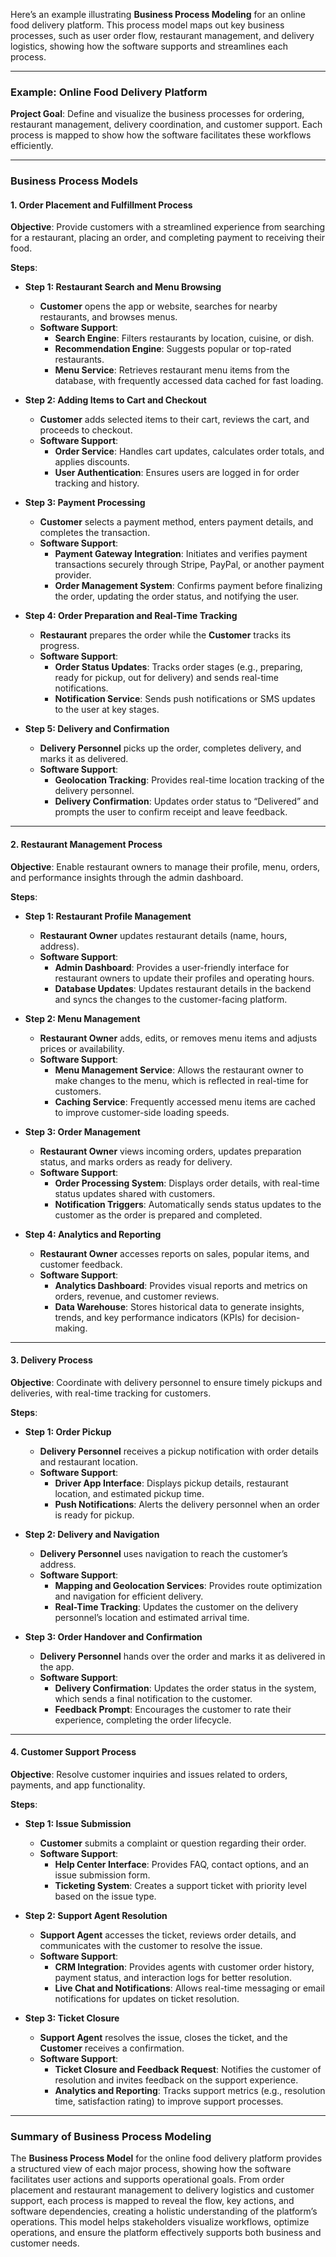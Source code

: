 Here’s an example illustrating **Business Process Modeling** for an online food delivery platform. This process model maps out key business processes, such as user order flow, restaurant management, and delivery logistics, showing how the software supports and streamlines each process.

---

### Example: Online Food Delivery Platform

**Project Goal**: Define and visualize the business processes for ordering, restaurant management, delivery coordination, and customer support. Each process is mapped to show how the software facilitates these workflows efficiently.

---

### **Business Process Models**

#### 1. **Order Placement and Fulfillment Process**

   **Objective**: Provide customers with a streamlined experience from searching for a restaurant, placing an order, and completing payment to receiving their food.

   **Steps**:
   - **Step 1: Restaurant Search and Menu Browsing**
     - **Customer** opens the app or website, searches for nearby restaurants, and browses menus.
     - **Software Support**:
       - **Search Engine**: Filters restaurants by location, cuisine, or dish.
       - **Recommendation Engine**: Suggests popular or top-rated restaurants.
       - **Menu Service**: Retrieves restaurant menu items from the database, with frequently accessed data cached for fast loading.

   - **Step 2: Adding Items to Cart and Checkout**
     - **Customer** adds selected items to their cart, reviews the cart, and proceeds to checkout.
     - **Software Support**:
       - **Order Service**: Handles cart updates, calculates order totals, and applies discounts.
       - **User Authentication**: Ensures users are logged in for order tracking and history.

   - **Step 3: Payment Processing**
     - **Customer** selects a payment method, enters payment details, and completes the transaction.
     - **Software Support**:
       - **Payment Gateway Integration**: Initiates and verifies payment transactions securely through Stripe, PayPal, or another payment provider.
       - **Order Management System**: Confirms payment before finalizing the order, updating the order status, and notifying the user.

   - **Step 4: Order Preparation and Real-Time Tracking**
     - **Restaurant** prepares the order while the **Customer** tracks its progress.
     - **Software Support**:
       - **Order Status Updates**: Tracks order stages (e.g., preparing, ready for pickup, out for delivery) and sends real-time notifications.
       - **Notification Service**: Sends push notifications or SMS updates to the user at key stages.

   - **Step 5: Delivery and Confirmation**
     - **Delivery Personnel** picks up the order, completes delivery, and marks it as delivered.
     - **Software Support**:
       - **Geolocation Tracking**: Provides real-time location tracking of the delivery personnel.
       - **Delivery Confirmation**: Updates order status to “Delivered” and prompts the user to confirm receipt and leave feedback.

---

#### 2. **Restaurant Management Process**

   **Objective**: Enable restaurant owners to manage their profile, menu, orders, and performance insights through the admin dashboard.

   **Steps**:
   - **Step 1: Restaurant Profile Management**
     - **Restaurant Owner** updates restaurant details (name, hours, address).
     - **Software Support**:
       - **Admin Dashboard**: Provides a user-friendly interface for restaurant owners to update their profiles and operating hours.
       - **Database Updates**: Updates restaurant details in the backend and syncs the changes to the customer-facing platform.

   - **Step 2: Menu Management**
     - **Restaurant Owner** adds, edits, or removes menu items and adjusts prices or availability.
     - **Software Support**:
       - **Menu Management Service**: Allows the restaurant owner to make changes to the menu, which is reflected in real-time for customers.
       - **Caching Service**: Frequently accessed menu items are cached to improve customer-side loading speeds.

   - **Step 3: Order Management**
     - **Restaurant Owner** views incoming orders, updates preparation status, and marks orders as ready for delivery.
     - **Software Support**:
       - **Order Processing System**: Displays order details, with real-time status updates shared with customers.
       - **Notification Triggers**: Automatically sends status updates to the customer as the order is prepared and completed.

   - **Step 4: Analytics and Reporting**
     - **Restaurant Owner** accesses reports on sales, popular items, and customer feedback.
     - **Software Support**:
       - **Analytics Dashboard**: Provides visual reports and metrics on orders, revenue, and customer reviews.
       - **Data Warehouse**: Stores historical data to generate insights, trends, and key performance indicators (KPIs) for decision-making.

---

#### 3. **Delivery Process**

   **Objective**: Coordinate with delivery personnel to ensure timely pickups and deliveries, with real-time tracking for customers.

   **Steps**:
   - **Step 1: Order Pickup**
     - **Delivery Personnel** receives a pickup notification with order details and restaurant location.
     - **Software Support**:
       - **Driver App Interface**: Displays pickup details, restaurant location, and estimated pickup time.
       - **Push Notifications**: Alerts the delivery personnel when an order is ready for pickup.

   - **Step 2: Delivery and Navigation**
     - **Delivery Personnel** uses navigation to reach the customer’s address.
     - **Software Support**:
       - **Mapping and Geolocation Services**: Provides route optimization and navigation for efficient delivery.
       - **Real-Time Tracking**: Updates the customer on the delivery personnel’s location and estimated arrival time.

   - **Step 3: Order Handover and Confirmation**
     - **Delivery Personnel** hands over the order and marks it as delivered in the app.
     - **Software Support**:
       - **Delivery Confirmation**: Updates the order status in the system, which sends a final notification to the customer.
       - **Feedback Prompt**: Encourages the customer to rate their experience, completing the order lifecycle.

---

#### 4. **Customer Support Process**

   **Objective**: Resolve customer inquiries and issues related to orders, payments, and app functionality.

   **Steps**:
   - **Step 1: Issue Submission**
     - **Customer** submits a complaint or question regarding their order.
     - **Software Support**:
       - **Help Center Interface**: Provides FAQ, contact options, and an issue submission form.
       - **Ticketing System**: Creates a support ticket with priority level based on the issue type.

   - **Step 2: Support Agent Resolution**
     - **Support Agent** accesses the ticket, reviews order details, and communicates with the customer to resolve the issue.
     - **Software Support**:
       - **CRM Integration**: Provides agents with customer order history, payment status, and interaction logs for better resolution.
       - **Live Chat and Notifications**: Allows real-time messaging or email notifications for updates on ticket resolution.

   - **Step 3: Ticket Closure**
     - **Support Agent** resolves the issue, closes the ticket, and the **Customer** receives a confirmation.
     - **Software Support**:
       - **Ticket Closure and Feedback Request**: Notifies the customer of resolution and invites feedback on the support experience.
       - **Analytics and Reporting**: Tracks support metrics (e.g., resolution time, satisfaction rating) to improve support processes.

---

### **Summary of Business Process Modeling**

The **Business Process Model** for the online food delivery platform provides a structured view of each major process, showing how the software facilitates user actions and supports operational goals. From order placement and restaurant management to delivery logistics and customer support, each process is mapped to reveal the flow, key actions, and software dependencies, creating a holistic understanding of the platform’s operations. This model helps stakeholders visualize workflows, optimize operations, and ensure the platform effectively supports both business and customer needs.
